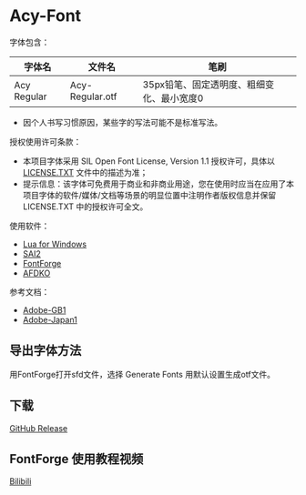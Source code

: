 # Acy-Font
字体包含：

|字体名|文件名|笔刷|
|-|-|-|
|Acy Regular|Acy-Regular.otf|35px铅笔、固定透明度、粗细变化、最小宽度0|
* 因个人书写习惯原因，某些字的写法可能不是标准写法。

授权使用许可条款：
* 本项目字体采用 SIL Open Font License, Version 1.1 授权许可，具体以 [LICENSE.TXT](LICENSE.TXT) 文件中的描述为准；
* 提示信息：该字体可免费用于商业和非商业用途，您在使用时应当在应用了本项目字体的软件/媒体/文档等场景的明显位置中注明作者版权信息并保留 LICENSE.TXT 中的授权许可全文。

使用软件：
* [Lua for Windows](https://github.com/rjpcomputing/luaforwindows)
* [SAI2](https://www.systemax.jp)
* [FontForge](https://fontforge.github.io)
* [AFDKO](https://github.com/adobe-type-tools/afdko)

参考文档：
* [Adobe-GB1](https://github.com/adobe-type-tools/Adobe-GB1)
* [Adobe-Japan1](https://github.com/adobe-type-tools/Adobe-Japan1)

## 导出字体方法
用FontForge打开sfd文件，选择 Generate Fonts 用默认设置生成otf文件。

## 下载
[GitHub Release](https://github.com/lxfly2000/Acy-Font/releases)

## FontForge 使用教程视频
[Bilibili](https://www.bilibili.com/video/av22009352)
